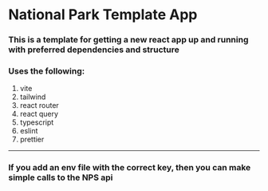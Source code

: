# National Park Template App
### This is a template for getting a new react app up and running with preferred dependencies and structure
### Uses the following:
1. vite
2. tailwind
3. react router
4. react query
5. typescript
6. eslint
7. prettier
---
### If you add an env file with the correct key, then you can make simple calls to the NPS api
